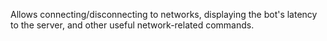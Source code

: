 Allows connecting/disconnecting to networks, displaying the bot's latency to the server, and other useful network-related commands.
